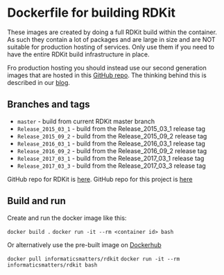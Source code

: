 # Dockerfile for building RDKit

These images are created by doing a full RDKit build within the container.
As such they contain a lot of packages and are large in size and are NOT suitable for production hosting
of services. Only use them if you need to have the entire RDKit build infrastructure in place.

Fro production hosting you should instead use our second generation images that are hosted in this
[GitHub repo](https://github.com/InformaticsMatters/docker-rdkit).
The thinking behind this is described in our [blog](https://www.informaticsmatters.com/category/containers/index.html).
 

## Branches and tags

* `master` - build from current RDKit master branch
* `Release_2015_03_1` - build from the Release_2015_03_1 release tag
* `Release_2015_09_2` - build from the Release_2015_09_2 release tag
* `Release_2016_03_1` - build from the Release_2016_03_1 release tag
* `Release_2016_09_2` - build from the Release_2016_09_2 release tag
* `Release_2017_03_1` - build from the Release_2017_03_1 release tag
* `Release_2017_03_3` - build from the Release_2017_03_3 release tag


GitHub repo for RDKit is [here](https://github.com/rdkit/rdkit).
GitHub repo for this project is [here](https://github.com/InformaticsMatters/rdkit)

## Build and run
Create and run the docker image like this:

`docker build .`
`docker run -it --rm <container id> bash`

Or alternatively use the pre-built image on [Dockerhub](https://hub.docker.com/r/informaticsmatters/rdkit/)

`docker pull informaticsmatters/rdkit`
`docker run -it --rm informaticsmatters/rdkit bash`

